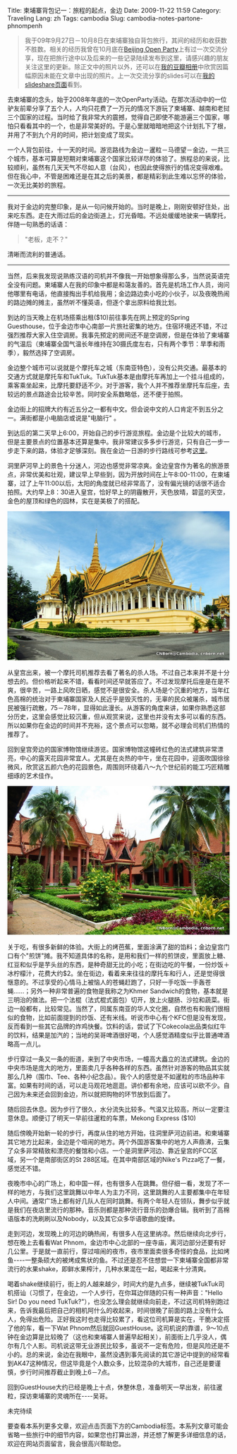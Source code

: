 Title: 柬埔寨背包记一：旅程的起点，金边
Date: 2009-11-22 11:59
Category: Traveling
Lang: zh
Tags: cambodia
Slug: cambodia-notes-partone-phnompenh

>我于09年9月27日－10月8日在柬埔寨独自背包旅行，其间的经历和收获数不胜数。相关的经历我曾在10月底在[Beijing Open Party](http://www.beijing-open-party.org)上有过一次交流分享，现在把旅行途中以及后来的一些记录陆续发布到这里，请感兴趣的朋友关注这里的更新。除正文中的照片以外，还可以在[我的豆瓣相册](http://www.douban.com/photos/album/20098136/)中欣赏因篇幅原因未能在文章中出现的照片。上一次交流分享的slides可以在[我的slideshare页面](http://www.slideshare.net/CNBorn)看到。

去柬埔寨的念头，始于2008年年底的一次OpenParty活动。在那次活动中的一位驴友前辈分享了五个人，人均只花费了一万元的情况下游玩了柬埔寨、越南和老挝三个国家的过程。当时给了我非常大的震撼，觉得自己即使不能游遍三个国家，哪怕只看看其中的一个，也是非常美好的。于是心里就暗暗地把这个计划扎下了根，并用了不到九个月的时间，把计划变成了现实。

一个人背包前往，十一天的时间。游览路线为金边－暹粒－马德望－金边，一共三个城市，基本可算是短期对柬埔寨这个国家比较详尽的体验了。旅程总的来说，比较顺利，虽然有几天天气不尽如人意（台风），也因此使得旅行的情况变得艰难。但在我心中，不管是困难还是在其之后的美景，都是精彩到此生难以忘怀的体验，一次无比美妙的旅程。

---

我对于金边的完整印象，是从一句问候开始的。当时是晚上，刚刚安顿好住处，出来吃东西。走在大雨过后的金边街道上，灯光昏暗。不远处缓缓地驶来一辆摩托，伴随一句熟悉的话语：

>"老板，走不？"

清晰而流利的普通话。

---

当然，后来我发现说熟练汉语的司机并不像我一开始想象得那么多，当然说英语完全没有问题。柬埔寨人在我的印象中都是和蔼友善的。首先是机场工作人员，询问他哪里有电话，他直接掏出手机给我用；金边路边卖小吃的小伙子，以及夜晚热闹的路边摊的摊主，虽然听不懂英语，但逐个拿出原料给我比划。
 
到达的当天晚上在机场搭乘出租($10)前往事先在网上预定的Spring Guesthouse，位于金边市中心南部一片旅社密集的地方。住宿环境还不错，不过强烈推荐大家入住空调房。我事先预定的房间还不是空调房，但是在体验了柬埔寨的气温后（柬埔寨全国气温长年维持在30摄氏度左右，只有两个季节：旱季和雨季），毅然选择了空调房。

金边整个城市可以说就是个摩托车之城（东南亚特色），没有公共交通。最基本的交通方式就是摩托车和TukTuk。TukTuk基本是由摩托车再加上一个挂斗组成的，乘客乘坐起来，比摩托要舒适不少。对于游客，我个人并不推荐坐摩托车后座，去较远的景点路途会比较辛苦。同时安全系数略低，还不便于拍照。

金边街上的招牌大约有近五分之一都有中文。但会说中文的人口肯定不到五分之一。满街都是小电脑店或说是"电脑行" 。

到达后的第二天早上6:00，开始自己的步行游览旅程。金边是个比较大的城市，但是主要景点的位置基本还算是集中。我非常建议多多步行游览，只有自己一步一步走下来的路，体验才足够深刻。我在金边一日游的步行路线可参考[这里](/images/travel/cambodia/9-phn_route_o.jpg)。

洞里萨河早上的景色十分迷人，河边也感觉非常凉爽。金边皇宫作为著名的旅游景点，非常优美和壮观，建议早上早些到，因为开放时间在上午8:00-11:00，在柬埔寨，过了上午11:00以后，太阳的角度就已经非常高了，没有偏光镜的话很不适合拍照。大约早上8：30进入皇宫，恰好早上的阴霾散开，天色放晴，碧蓝的天空，金色的屋顶和绿色的园林，实在是美极了的搭配。

![Royal Palace @ Phnom Penh, Cambodia](/images/travel/cambodia/7-royalpalace_phnompenh.jpg)

从皇宫出来，被一个摩托司机推荐去看了著名的杀人场。不过自己本来并不是十分想去的。但价格听起来不错，看看时间还早就答应了。不过发现摩托后座是在是不爽，很辛苦，一路上风吹日晒，感觉不是很安全。杀人场是个沉重的地方，当年红色高棉的统治对于柬埔寨国家及人民近乎是毁灭性的，无辜的民众被屠杀，城市居民被强行疏散，75－78年，显得如此漫长。从游客的角度来讲，如果你熟悉这部分历史，这里会感觉比较沉重，但从观赏来说，这里也并没有太多可以看的东西。所以如果你在金边的时间并不充裕，这个景点可以忽略，就不必理会司机们热情的推荐了。

回到皇宫旁边的国家博物馆继续游览。国家博物馆这幢砖红色的法式建筑非常漂亮，中心的露天花园非常宜人。尤其是在炎热的中午，坐在花园中，迎面吹国徐徐微风，欣赏这五颜六色的花园景色，周围则环绕着八～九个世纪前的能工巧匠精雕细琢的艺术佳作。

![National Museum @ Phnom Penh, Cambodia](/images/travel/cambodia/6-national_museum_phnompenh.jpg)

关于吃，有很多新鲜的体验。大街上的烤芭蕉，里面涂满了甜的馅料；金边皇宫门口有个"煎饼"摊。我不知道具体的名称，是用和我们一样的煎饼皮，里面放上糖、红豆和似乎是芋头丝的东西，是种奇甜无比的小吃；在街边吃的午餐，一份炒饭＋冰柠檬汁，花费大约$2。坐在街边，看着来来往往的摩托车和行人，还是觉得很惬意的。不过享受的心情马上被恼人的苍蝇赶跑了，只好一手吃饭一手轰苍蝇......；另外一种非常普遍的食物是我称之为Khmer Sandwich的食物，基本就是三明治的做法。把一个法棍（法式棍式面包）切开，放上火腿肠、沙拉和蔬菜。街边一般都有，比较常见。当然了，同属东南亚的华人文化圈，自然也有和我们很相似的食物，比如前面提到的炒饭、还有米线。听说市中心有个KFC但是没有发现，反而看到一些其它品牌的炸鸡快餐。饮料的话，尝试了下Cokecola出品类似红牛的饮料，结果是加汽的；当地的吴哥啤酒很好喝，个人感觉酒精度似乎比普通啤酒略高一点儿。

步行穿过一条又一条的街道，来到了中央市场，一幢高大矗立的法式建筑。金边的中央市场是庞大的地方，里面卖几乎各种各样的东西。虽然针对游客的物品其实就那么几种（围巾、Tee、各种小纪念品）。我个人的感觉是不如暹粒的市场品种丰富。如果有时间的话，可以走马观花地逛逛。讲价都有余地，应该可以砍不少。自己因为未来还会回到金边，所以就把购物的环节放到后面了。

随后回去休息。因为步行了很久，水分流失比较多。气温又比较高，所以一定要注意休息。顺便订了明天一早前往暹粒的车票，Mekong Express ($10)

随后傍晚开始新一轮的步行，再度从住的地方开始，往洞里萨河边前进。和柬埔寨其它地方比起来，金边是个喧闹的地方。两个外国游客集中的地方人声鼎沸，云集了众多非常精致和漂亮的餐馆和小店。一个是洞里萨河边、靠近皇宫的FCC区域，另一个是南部街区的St 288区域。在其中南部区域的Nike's Pizza吃了一餐，感觉还不错。

夜晚市中心的广场上，和中国一样，也有很多人在跳舞。但仔细一看，发现了不一样的地方，与我们这里跳舞以中年人为主力不同，这里跳舞的人主要都集中在年轻人中间。通常广场上都有好几队人在同时跳舞。有两个年轻人在领队，舞步似乎就是我们在夜店里流行的那种。音乐则都是那种流行音乐的劲爆合辑。我听到了高棉语版本的洗刷刷以及Nobody，以及其它众多华语歌曲的旋律。

走到河边，发现晚上的河边的确热闹，有很多人在这里纳凉。然后继续向北步行，想在晚上去看看Wat Phnom，金边市中心北部的一座寺庙，离河边部分还要有好几公里。于是就一直前行，穿过喧闹的夜市，夜市里面卖很多奇怪的食品，比如烤鱼----一整条硕大的被烤成焦状的鱼。不过还是忍不住想尝一下柬埔寨全国都非常流行的水果shake，即鲜水果榨汁，几种水果混在一起，喝起来十分清爽。

喝着shake继续前行，街上的人越来越少，时间大约是九点多，继续被TukTuk司机搭讪（习惯了，在金边，一个人步行，在你耳边伴随的只有一种声音："Hello Sir! Do you need TukTuk?"），也没怎么理会就继续向前走，不过这司机特别跑过来，告诉我最后把自己的相机阿什么的收起来，时间很晚了前面的路上没有什么人，免得出危险。正好我这时也走得比较累了，看这位司机算是实在，干脆决定搭了他的车，看一下Wat Phnom然后就回GuestHouse。这司机说的靠谱，9～10点钟在金边算是比较晚了（这也和柬埔寨人普遍早起相关），前面街上几乎没人，偶尔有几个人影。司机说这带无业游民比较多，虽说不一定有危险，但是风险还是不小的。总的来说，金边在我眼中，虽然没遇到事先阅读的其它游记中提到的经常看到AK47这种情况，但这毕竟是个人数众多，比较混杂的大城市，自己还是要谨慎，步行时间推荐截止到晚上6－7点。

回到GuestHouse大约已经是晚上十点，休整休息，准备明天一早出发，前往暹粒，探访柬埔寨的灵魂所在----吴哥。

未完待续

要查看本系列更多文章，欢迎点击页面下方的Cambodia标签。本系列文章可能会省略一些旅行中的细节内容，如果您也打算出游，并还想了解更多详细信息的话，欢迎在网站页面留言，我会很高兴帮助您。
